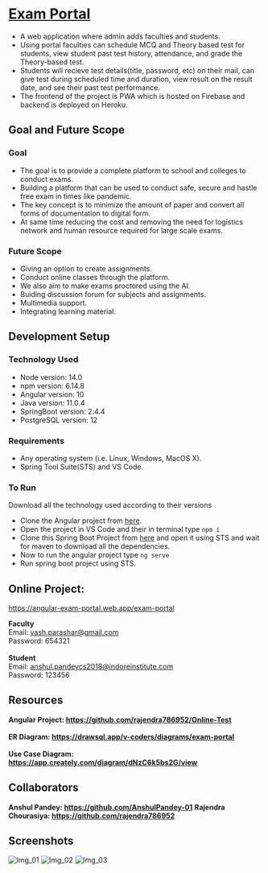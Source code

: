 # <a href="https://angular-exam-portal.web.app/exam-portal">Exam Portal</a>
* A web application where admin adds faculties and students.
* Using portal faculties can schedule MCQ and Theory based test for students, view student past test history, attendance, and grade the Theory-based test.
* Students will recieve test details(title, password, etc) on their mail, can give test during scheduled time and duration, view result on the result date, and see their past test performance.
* The frontend of the project is PWA which is hosted on Firebase and backend is deployed on Heroku.

## Goal and Future Scope
### Goal
* The goal is to provide a complete platform to school and colleges to conduct exams.
* Building a platform that can be used to conduct safe, secure and hastle free exam in times like pandemic. 
* The key concept is to minimize the amount of paper and convert all forms of documentation to digital form.
* At same time reducing the cost and removing the need for logistics network and human resource required for large scale exams.

### Future Scope
*	Giving an option to create assignments.
*	Conduct online classes through the platform.
*	We also aim to make exams proctored using the AI.
*	Buiding discussion forum for subjects and assignments.
*	Multimedia support.
*	Integrating learning material.

## Development Setup
### Technology Used
* Node version: 14.0
* npm version: 6.14.8
* Angular version: 10
* Java version: 11.0.4
* SpringBoot version: 2.4.4
* PostgreSQL version: 12

### Requirements
* Any operating system (i.e. Linux, Windows, MacOS X).
* Spring Tool Suite(STS) and VS Code.

### To Run
Download all the technology used according to their versions

* Clone the Angular project from <a href="https://github.com/rajendra786952/Online-Test">here</a>.
* Open the project in VS Code and their in terminal type ``` npm i ```
* Clone this Spring Boot Project from <a href="https://github.com/AnshulPandey-01/exam_portal">here</a> and open it using STS and wait for maven to download all the dependencies.
* Now to run the angular project type ``` ng serve ```
* Run spring boot project using STS.

## Online Project: 
<a href="https://angular-exam-portal.web.app/exam-portal">https://angular-exam-portal.web.app/exam-portal</a>

**Faculty**<br/>
Email: yash.parashar@gmail.com<br/>
Password: 654321<br/>
<br/>
**Student**<br/>
Email: anshul.pandeycs2018@indoreinstitute.com<br/>
Password: 123456

## Resources
**Angular Project: <a href="https://github.com/rajendra786952/Online-Test">https://github.com/rajendra786952/Online-Test</a>**
<br/><br/>
**ER Diagram: <a href="https://drawsql.app/v-coders/diagrams/exam-portal">https://drawsql.app/v-coders/diagrams/exam-portal</a>**
<br/><br/>
**Use Case Diagram: <a href="https://app.creately.com/diagram/dNzC6k5bs2G/view">https://app.creately.com/diagram/dNzC6k5bs2G/view</a>**

## Collaborators
**Anshul Pandey: <a href="https://github.com/AnshulPandey-01">https://github.com/AnshulPandey-01</a>**
**Rajendra Chourasiya: <a href="https://github.com/rajendra786952">https://github.com/rajendra786952</a>**

## Screenshots
 ![Img_01](https://user-images.githubusercontent.com/55765572/123699779-454b3380-d87d-11eb-8d56-e3b9d091d77d.png)
 ![Img_02](https://user-images.githubusercontent.com/55765572/123699789-4714f700-d87d-11eb-8d00-bc6a23f49412.png)
 ![Img_03](https://user-images.githubusercontent.com/55765572/123699791-4714f700-d87d-11eb-9668-6bb24078d711.png)

